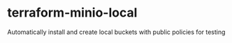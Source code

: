 # terraform-minio-local
Automatically install and create local buckets with public policies for testing
